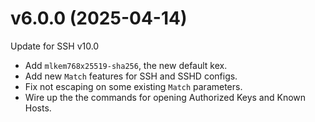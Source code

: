 v6.0.0 (2025-04-14)
===================

Update for SSH v10.0

- Add `mlkem768x25519-sha256`, the new default kex.
- Add new `Match` features for SSH and SSHD configs.
- Fix not escaping on some existing `Match` parameters.
- Wire up the the commands for opening Authorized Keys and Known Hosts.

